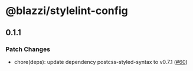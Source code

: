 # @blazzi/stylelint-config

## 0.1.1

### Patch Changes

- chore(deps): update dependency postcss-styled-syntax to v0.7.1 ([#60](https://github.com/ymehmetcan/blazzi-toolkit/pull/60))
